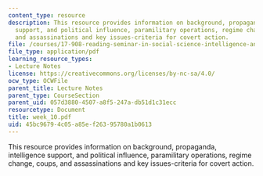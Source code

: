 ```yaml
---
content_type: resource
description: This resource provides information on background, propaganda, intelligence
  support, and political influence, paramilitary operations, regime change, coups,
  and assassinations and key issues-criteria for covert action.
file: /courses/17-908-reading-seminar-in-social-science-intelligence-and-national-security-fall-2005/45bc96794c05a85ef26395780a1b0613_week_10.pdf
file_type: application/pdf
learning_resource_types:
- Lecture Notes
license: https://creativecommons.org/licenses/by-nc-sa/4.0/
ocw_type: OCWFile
parent_title: Lecture Notes
parent_type: CourseSection
parent_uid: 057d3880-4507-a8f5-247a-db51d1c31ecc
resourcetype: Document
title: week_10.pdf
uid: 45bc9679-4c05-a85e-f263-95780a1b0613
---
```

This resource provides information on background, propaganda, intelligence support, and political influence, paramilitary operations, regime change, coups, and assassinations and key issues-criteria for covert action.